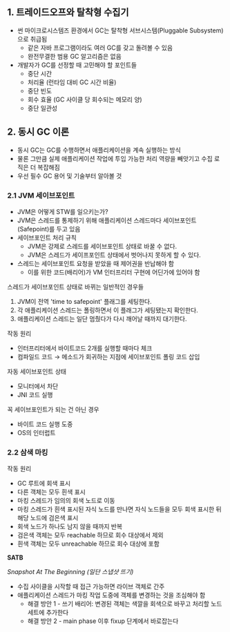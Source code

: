 ## 1. 트레이드오프와 탈착형 수집기

- 썬 마이크로시스템즈 환경에서 GC는 탈착형 서브시스템(Pluggable Subsystem)으로 취급됨
  - 같은 자바 프로그램이라도 여러 GC를 갖고 돌려볼 수 있음
  - 완전무결한 범용 GC 알고리즘은 없음
- 개발자가 GC를 선정할 때 고민해야 할 포인트들
  - 중단 시간
  - 처리율 (런타임 대비 GC 시간 비율)
  - 중단 빈도
  - 회수 효율 (GC 사이클 당 회수되는 메모리 양)
  - 중단 일관성

## 2. 동시 GC 이론

- 동시 GC는 GC를 수행하면서 애플리케이션을 계속 실행하는 방식
- 물론 그만큼 실제 애플리케이션 작업에 투입 가능한 처리 역량을 빼앗기고 수집 로직은 더 복잡해짐
- 우선 필수 GC 용어 및 기술부터 알아볼 것

### 2.1 JVM 세이브포인트

- JVM은 어떻게 STW를 일으키는가?
- JVM은 스레드를 통제하기 위해 애플리케이션 스레드마다 세이브포인트(Safepoint)를 두고 있음
- 세이브포인트 처리 규칙
  - JVM은 강제로 스레드를 세이브포인트 상태로 바꿀 수 없다.
  - JVM은 스레드가 세이프포인트 상태에서 벗어나지 못하게 할 수 있다.
- 스레드는 세이브포인트 요청을 받았을 때 제어권을 반납해야 함
  - 이를 위한 코드(배리어)가 VM 인터프리터 구현에 어딘가에 있어야 함

스레드가 세이브포인트 상태로 바뀌는 일반적인 경우들

1. JVM이 전역 'time to safepoint' 플래그를 세팅한다.
2. 각 애플리케이션 스레드는 폴링하면서 이 플래그가 세팅됐는지 확인한다.
3. 애플리케이션 스레드는 일단 멈췄다가 다시 깨어날 때까지 대기한다.

작동 원리

- 인터프리터에서 바이트코드 2개를 실행할 때마다 체크
- 컴파일드 코드 → 메소드가 회귀하는 지점에 세이브포인트 폴링 코드 삽입

자동 세이브포인트 상태

- 모니터에서 차단
- JNI 코드 실행

꼭 세이브포인트가 되는 건 아닌 경우

- 바이트 코드 실행 도중
- OS의 인터럽트

### 2.2 삼색 마킹

작동 원리

- GC 루트에 회색 표시
- 다른 객체는 모두 흰색 표시
- 마킹 스레드가 임의의 회색 노드로 이동
- 마킹 스레드가 흰색 표시된 자식 노드를 만나면 자식 노드들을 모두 회색 표시한 뒤 해당 노드에 검은색 표시
- 회색 노드가 하나도 남지 않을 때까지 반복
- 검은색 객체는 모두 reachable 하므로 회수 대상에서 제외
- 흰색 객체는 모두 unreachable 하므로 회수 대상에 포함

**SATB**

*Snapshot At The Beginning (일단 스냅샷 뜨기)*

- 수집 사이클을 시작할 때 접근 가능하면 라이브 객체로 간주
- 애플리케이션 스레드가 마킹 작업 도중에 객체를 변경하는 것을 조심해야 함
  - 해결 방안 1 - 쓰기 배리어: 변경된 객체는 색깔을 회색으로 바꾸고 처리할 노드 세트에 추가한다
  - 해결 방안 2 - main phase 이후 fixup 단계에서 바로잡는다
